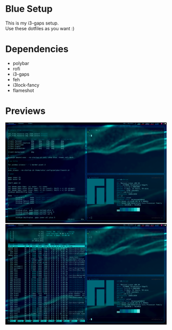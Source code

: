 # Blue Setup

This is my i3-gaps setup. \
Use these dotfiles as you want :) 

# Dependencies

- polybar 
- rofi 
- i3-gaps 
- feh 
- i3lock-fancy 
- flameshot


# Previews

![example1](examples/example1.png) \
![example2](examples/example2.png) 
